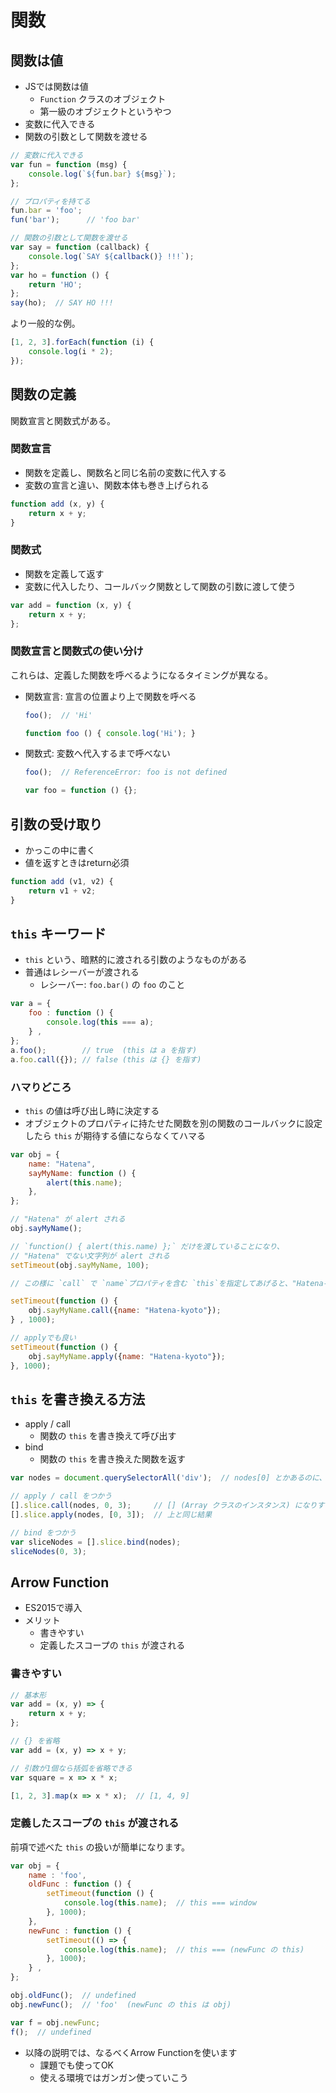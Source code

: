関数
================================================================

## 関数は値

* JSでは関数は値
  * `Function` クラスのオブジェクト
  * 第一級のオブジェクトというやつ
* 変数に代入できる
* 関数の引数として関数を渡せる

```javascript
// 変数に代入できる
var fun = function (msg) {
    console.log(`${fun.bar} ${msg}`);
};

// プロパティを持てる
fun.bar = 'foo';
fun('bar');      // 'foo bar'

// 関数の引数として関数を渡せる
var say = function (callback) {
    console.log(`SAY ${callback()} !!!`);
};
var ho = function () {
    return 'HO';
};
say(ho);  // SAY HO !!!
```

より一般的な例。
```javascript
[1, 2, 3].forEach(function (i) {
    console.log(i * 2);
});
```


## 関数の定義

関数宣言と関数式がある。

### 関数宣言

- 関数を定義し、関数名と同じ名前の変数に代入する
- 変数の宣言と違い、関数本体も巻き上げられる

```javascript
function add (x, y) {
    return x + y;
}
```

### 関数式

- 関数を定義して返す
- 変数に代入したり、コールバック関数として関数の引数に渡して使う

```javascript
var add = function (x, y) {
    return x + y;
};
```

### 関数宣言と関数式の使い分け

これらは、定義した関数を呼べるようになるタイミングが異なる。

- 関数宣言: 宣言の位置より上で関数を呼べる
  ```javascript
  foo();  // 'Hi'

  function foo () { console.log('Hi'); }
  ```
- 関数式: 変数へ代入するまで呼べない
  ```javascript
  foo();  // ReferenceError: foo is not defined

  var foo = function () {};
  ```


## 引数の受け取り

* かっこの中に書く
* 値を返すときはreturn必須

```javascript
function add (v1, v2) {
    return v1 + v2;
}
```


## `this` キーワード

* `this` という、暗黙的に渡される引数のようなものがある
* 普通はレシーバーが渡される
  * レシーバー: `foo.bar()` の `foo` のこと

```javascript
var a = {
    foo : function () {
        console.log(this === a);
    } ,
};
a.foo();        // true  (this は a を指す)
a.foo.call({}); // false (this は {} を指す)
```

### ハマりどころ

* `this` の値は呼び出し時に決定する
* オブジェクトのプロパティに持たせた関数を別の関数のコールバックに設定したら `this` が期待する値にならなくてハマる

```javascript
var obj = {
    name: "Hatena",
    sayMyName: function () {
        alert(this.name);
    },
};

// "Hatena" が alert される
obj.sayMyName();       

// `function() { alert(this.name) };` だけを渡していることになり、
// "Hatena" でない文字列が alert される
setTimeout(obj.sayMyName, 100);

// この様に `call` で `name`プロパティを含む `this`を指定してあげると、"Hatena-kyoto"という文字列が alert される

setTimeout(function () {
    obj.sayMyName.call({name: "Hatena-kyoto"});
} , 1000);

// applyでも良い
setTimeout(function () {
    obj.sayMyName.apply({name: "Hatena-kyoto"});
}, 1000);
```

## `this` を書き換える方法

* apply / call
  * 関数の `this` を書き換えて呼び出す
* bind
  * 関数の `this` を書き換えた関数を返す

```javascript
var nodes = document.querySelectorAll('div');  // nodes[0] とかあるのに、sliceが使えない！

// apply / call をつかう
[].slice.call(nodes, 0, 3);     // [] (Array クラスのインスタンス) になりすます
[].slice.apply(nodes, [0, 3]);  // 上と同じ結果

// bind をつかう
var sliceNodes = [].slice.bind(nodes);
sliceNodes(0, 3);
```

## Arrow Function

- ES2015で導入
- メリット
  - 書きやすい
  - 定義したスコープの `this` が渡される

### 書きやすい

```javascript
// 基本形
var add = (x, y) => {
    return x + y;
};

// {} を省略
var add = (x, y) => x + y;

// 引数が1個なら括弧を省略できる
var square = x => x * x;

[1, 2, 3].map(x => x * x);  // [1, 4, 9]
```

### 定義したスコープの `this` が渡される

前項で述べた `this` の扱いが簡単になります。

```javascript
var obj = {
    name : 'foo',
    oldFunc : function () {
        setTimeout(function () {
            console.log(this.name);  // this === window
        }, 1000);
    },
    newFunc : function () {
        setTimeout(() => {
            console.log(this.name);  // this === (newFunc の this)
        }, 1000);
    } ,
};

obj.oldFunc();  // undefined
obj.newFunc();  // 'foo'  (newFunc の this は obj)

var f = obj.newFunc;
f();  // undefined
```

- 以降の説明では、なるべくArrow Functionを使います
  - 課題でも使ってOK
  - 使える環境ではガンガン使っていこう

